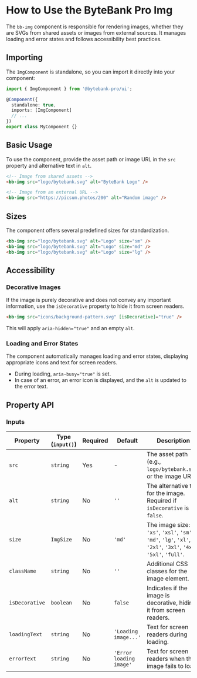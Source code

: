 # How to Use the ByteBank Pro Img

The `bb-img` component is responsible for rendering images, whether they are SVGs from shared assets or images from external sources. It manages loading and error states and follows accessibility best practices.

## Importing

The `ImgComponent` is standalone, so you can import it directly into your component:

```typescript
import { ImgComponent } from '@bytebank-pro/ui';

@Component({
  standalone: true,
  imports: [ImgComponent]
  // ...
})
export class MyComponent {}
```

## Basic Usage

To use the component, provide the asset path or image URL in the `src` property and alternative text in `alt`.

```html
<!-- Image from shared assets -->
<bb-img src="logo/bytebank.svg" alt="ByteBank Logo" />

<!-- Image from an external URL -->
<bb-img src="https://picsum.photos/200" alt="Random image" />
```

## Sizes

The component offers several predefined sizes for standardization.

```html
<bb-img src="logo/bytebank.svg" alt="Logo" size="sm" />
<bb-img src="logo/bytebank.svg" alt="Logo" size="md" />
<bb-img src="logo/bytebank.svg" alt="Logo" size="lg" />
```

## Accessibility

### Decorative Images

If the image is purely decorative and does not convey any important information, use the `isDecorative` property to hide it from screen readers.

```html
<bb-img src="icons/background-pattern.svg" [isDecorative]="true" />
```

This will apply `aria-hidden="true"` and an empty `alt`.

### Loading and Error States

The component automatically manages loading and error states, displaying appropriate icons and text for screen readers.

- During loading, `aria-busy="true"` is set.
- In case of an error, an error icon is displayed, and the `alt` is updated to the error text.

## Property API

### Inputs

| Property       | Type (`input()`) | Required | Default                 | Description                                                                                                    |
| -------------- | ---------------- | -------- | ----------------------- | -------------------------------------------------------------------------------------------------------------- |
| `src`          | `string`         | Yes      | -                       | The asset path (e.g., `logo/bytebank.svg`) or the image URL.                                                   |
| `alt`          | `string`         | No       | `''`                    | The alternative text for the image. Required if `isDecorative` is `false`.                                     |
| `size`         | `ImgSize`        | No       | `'md'`                  | The image size: `'xs'`, `'xsl'`, `'sm'`, `'md'`, `'lg'`, `'xl'`, `'2xl'`, `'3xl'`, `'4xl'`, `'5xl'`, `'full'`. |
| `className`    | `string`         | No       | `''`                    | Additional CSS classes for the image element.                                                                  |
| `isDecorative` | `boolean`        | No       | `false`                 | Indicates if the image is decorative, hiding it from screen readers.                                           |
| `loadingText`  | `string`         | No       | `'Loading image...'`    | Text for screen readers during loading.                                                                        |
| `errorText`    | `string`         | No       | `'Error loading image'` | Text for screen readers when the image fails to load.                                                          |
